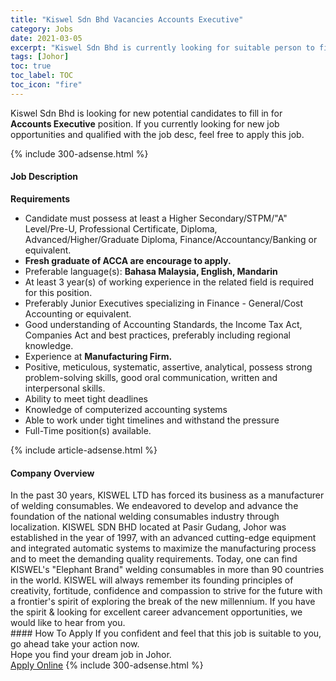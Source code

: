 ```yaml
---
title: "Kiswel Sdn Bhd Vacancies Accounts Executive" 
category: Jobs 
date: 2021-03-05 
excerpt: "Kiswel Sdn Bhd is currently looking for suitable person to fill in the Accounts Executive which based in Johor" 
tags: [Johor] 
toc: true 
toc_label: TOC 
toc_icon: "fire" 
--- 
```


<p>Kiswel Sdn Bhd is looking for new potential candidates to fill in for <b>Accounts Executive</b> position. If you currently looking for new job opportunities and qualified with the job desc, feel free to apply this job.
</p>{% include 300-adsense.html %} 
<div><div><h4>Job Description</h4></div><div><div><span><div><div><div><strong>Requirements</strong></div></div><ul><li>Candidate must possess at least a Higher Secondary/STPM/"A" Level/Pre-U, Professional Certificate, Diploma, Advanced/Higher/Graduate Diploma, Finance/Accountancy/Banking or equivalent.</li><li><strong>Fresh graduate of ACCA are encourage to apply.</strong></li><li>Preferable language(s): <strong>Bahasa Malaysia, English, Mandarin</strong></li><li>At least 3 year(s) of working experience in the related field is required for this position.</li><li>Preferably Junior Executives specializing in Finance - General/Cost Accounting or equivalent.</li><li>Good understanding of Accounting Standards, the Income Tax Act, Companies Act and best practices, preferably including regional knowledge.</li><li>Experience at <strong>Manufacturing Firm.</strong></li><li>Positive, meticulous, systematic, assertive, analytical, possess strong problem-solving skills, good oral communication, written and interpersonal skills.</li><li>Ability to meet tight deadlines</li><li>Knowledge of computerized accounting systems</li><li>Able to work under tight timelines and withstand the pressure</li><li>Full-Time position(s) available.</li></ul></div></span></div></div></div> 
{% include article-adsense.html %} 
<div><div><h4>Company Overview</h4></div><div><div><span><div><div>
	In the past 30 years, KISWEL LTD has forced its business as a manufacturer of welding consumables. We endeavored to develop and advance the foundation of the national welding consumables industry through localization. KISWEL SDN BHD located at Pasir Gudang, Johor was established in the year of 1997, with an advanced cutting-edge equipment and integrated automatic systems to maximize the manufacturing process and to meet the demanding quality requirements. Today, one can find KISWEL's "Elephant Brand" welding consumables in more than 90 countries in the world. KISWEL will always remember its founding principles of creativity, fortitude, confidence and compassion to strive for the future with a frontier's spirit of exploring the break of the new millennium. If you have the spirit &amp; looking for excellent career advancement opportunities, we would like to hear from you.</div></div></span></div></div></div> 
#### How To Apply 
If you confident and feel that this job is suitable to you, go ahead take your action now. <br/> 
Hope you find your dream job in Johor. <br/> 
<a href="https://www.jobstreet.com.my/en/job/accounts-executive-4498567?jobId=jobstreet-my-job-4498567&" class="btn btn--info" target="_blank" rel="nofollow noopenner">Apply Online</a> 
{% include 300-adsense.html %} 